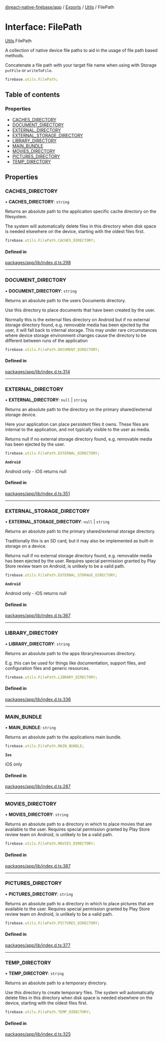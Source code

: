 [@react-native-firebase/app](../README.md) / [Exports](../modules.md) / [Utils](../modules/Utils.md) / FilePath

# Interface: FilePath

[Utils](../modules/Utils.md).FilePath

A collection of native device file paths to aid in the usage of file path based methods.

Concatenate a file path with your target file name when using with Storage `putFile` or `writeToFile`.

```js
firebase.utils.FilePath;
```

## Table of contents

### Properties

- [CACHES\_DIRECTORY](Utils.FilePath.md#caches_directory)
- [DOCUMENT\_DIRECTORY](Utils.FilePath.md#document_directory)
- [EXTERNAL\_DIRECTORY](Utils.FilePath.md#external_directory)
- [EXTERNAL\_STORAGE\_DIRECTORY](Utils.FilePath.md#external_storage_directory)
- [LIBRARY\_DIRECTORY](Utils.FilePath.md#library_directory)
- [MAIN\_BUNDLE](Utils.FilePath.md#main_bundle)
- [MOVIES\_DIRECTORY](Utils.FilePath.md#movies_directory)
- [PICTURES\_DIRECTORY](Utils.FilePath.md#pictures_directory)
- [TEMP\_DIRECTORY](Utils.FilePath.md#temp_directory)

## Properties

### CACHES\_DIRECTORY

• **CACHES\_DIRECTORY**: `string`

Returns an absolute path to the application specific cache directory on the filesystem.

The system will automatically delete files in this directory when disk space is needed elsewhere on the device, starting with the oldest files first.

```js
firebase.utils.FilePath.CACHES_DIRECTORY;
```

#### Defined in

[packages/app/lib/index.d.ts:298](https://github.com/invertase/react-native-firebase/blob/c9b695aa8/packages/app/lib/index.d.ts#L298)

___

### DOCUMENT\_DIRECTORY

• **DOCUMENT\_DIRECTORY**: `string`

Returns an absolute path to the users Documents directory.

Use this directory to place documents that have been created by the user.

Normally this is the external files directory on Android but if no external storage directory found,
e.g. removable media has been ejected by the user, it will fall back to internal storage. This may
under rare circumstances where device storage environment changes cause the directory to be different
between runs of the application

```js
firebase.utils.FilePath.DOCUMENT_DIRECTORY;
```

#### Defined in

[packages/app/lib/index.d.ts:314](https://github.com/invertase/react-native-firebase/blob/c9b695aa8/packages/app/lib/index.d.ts#L314)

___

### EXTERNAL\_DIRECTORY

• **EXTERNAL\_DIRECTORY**: ``null`` \| `string`

Returns an absolute path to the directory on the primary shared/external storage device.

Here your application can place persistent files it owns. These files are internal to the application, and not typically visible to the user as media.

Returns null if no external storage directory found, e.g. removable media has been ejected by the user.

```js
firebase.utils.FilePath.EXTERNAL_DIRECTORY;
```

**`Android`**

Android only - iOS returns null

#### Defined in

[packages/app/lib/index.d.ts:351](https://github.com/invertase/react-native-firebase/blob/c9b695aa8/packages/app/lib/index.d.ts#L351)

___

### EXTERNAL\_STORAGE\_DIRECTORY

• **EXTERNAL\_STORAGE\_DIRECTORY**: ``null`` \| `string`

Returns an absolute path to the primary shared/external storage directory.

Traditionally this is an SD card, but it may also be implemented as built-in storage on a device.

Returns null if no external storage directory found, e.g. removable media has been ejected by the user.
Requires special permission granted by Play Store review team on Android, is unlikely to be a valid path.

```js
firebase.utils.FilePath.EXTERNAL_STORAGE_DIRECTORY;
```

**`Android`**

Android only - iOS returns null

#### Defined in

[packages/app/lib/index.d.ts:367](https://github.com/invertase/react-native-firebase/blob/c9b695aa8/packages/app/lib/index.d.ts#L367)

___

### LIBRARY\_DIRECTORY

• **LIBRARY\_DIRECTORY**: `string`

Returns an absolute path to the apps library/resources directory.

E.g. this can be used for things like documentation, support files, and configuration files and generic resources.

```js
firebase.utils.FilePath.LIBRARY_DIRECTORY;
```

#### Defined in

[packages/app/lib/index.d.ts:336](https://github.com/invertase/react-native-firebase/blob/c9b695aa8/packages/app/lib/index.d.ts#L336)

___

### MAIN\_BUNDLE

• **MAIN\_BUNDLE**: `string`

Returns an absolute path to the applications main bundle.

```js
firebase.utils.FilePath.MAIN_BUNDLE;
```

**`Ios`**

iOS only

#### Defined in

[packages/app/lib/index.d.ts:287](https://github.com/invertase/react-native-firebase/blob/c9b695aa8/packages/app/lib/index.d.ts#L287)

___

### MOVIES\_DIRECTORY

• **MOVIES\_DIRECTORY**: `string`

Returns an absolute path to a directory in which to place movies that are available to the user.
Requires special permission granted by Play Store review team on Android, is unlikely to be a valid path.

```js
firebase.utils.FilePath.MOVIES_DIRECTORY;
```

#### Defined in

[packages/app/lib/index.d.ts:387](https://github.com/invertase/react-native-firebase/blob/c9b695aa8/packages/app/lib/index.d.ts#L387)

___

### PICTURES\_DIRECTORY

• **PICTURES\_DIRECTORY**: `string`

Returns an absolute path to a directory in which to place pictures that are available to the user.
Requires special permission granted by Play Store review team on Android, is unlikely to be a valid path.

```js
firebase.utils.FilePath.PICTURES_DIRECTORY;
```

#### Defined in

[packages/app/lib/index.d.ts:377](https://github.com/invertase/react-native-firebase/blob/c9b695aa8/packages/app/lib/index.d.ts#L377)

___

### TEMP\_DIRECTORY

• **TEMP\_DIRECTORY**: `string`

Returns an absolute path to a temporary directory.

Use this directory to create temporary files. The system will automatically delete files in this directory when disk space is needed elsewhere on the device, starting with the oldest files first.

```js
firebase.utils.FilePath.TEMP_DIRECTORY;
```

#### Defined in

[packages/app/lib/index.d.ts:325](https://github.com/invertase/react-native-firebase/blob/c9b695aa8/packages/app/lib/index.d.ts#L325)
